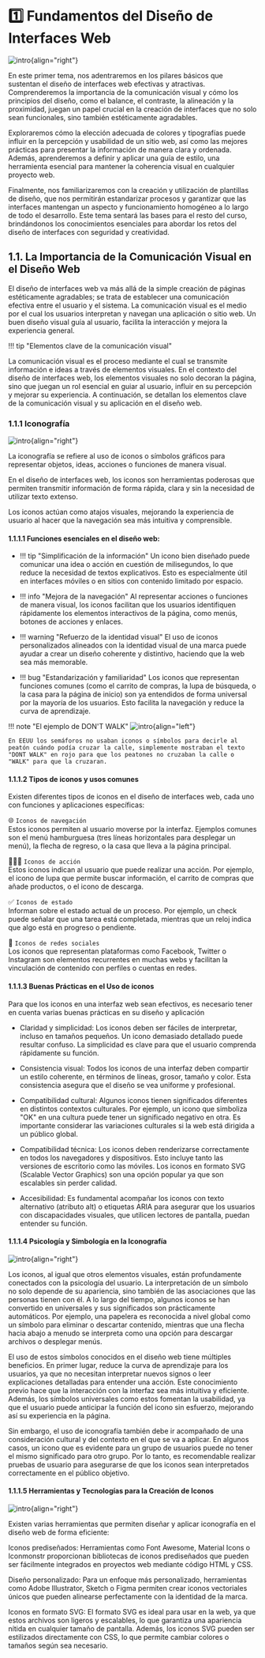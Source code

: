 # 1️⃣ Fundamentos del Diseño de Interfaces Web

![intro](assets/1-intro.png){align="right"}

En este primer tema, nos adentraremos en los pilares básicos que sustentan el diseño de interfaces web efectivas y atractivas. Comprenderemos la importancia de la comunicación visual y cómo los principios del diseño, como el balance, el contraste, la alineación y la proximidad, juegan un papel crucial en la creación de interfaces que no solo sean funcionales, sino también estéticamente agradables.

Exploraremos cómo la elección adecuada de colores y tipografías puede influir en la percepción y usabilidad de un sitio web, así como las mejores prácticas para presentar la información de manera clara y ordenada. Además, aprenderemos a definir y aplicar una guía de estilo, una herramienta esencial para mantener la coherencia visual en cualquier proyecto web.

Finalmente, nos familiarizaremos con la creación y utilización de plantillas de diseño, que nos permitirán estandarizar procesos y garantizar que las interfaces mantengan un aspecto y funcionamiento homogéneo a lo largo de todo el desarrollo. Este tema sentará las bases para el resto del curso, brindándonos los conocimientos esenciales para abordar los retos del diseño de interfaces con seguridad y creatividad.

## 1.1. La Importancia de la Comunicación Visual en el Diseño Web

El diseño de interfaces web va más allá de la simple creación de páginas estéticamente agradables; se trata de establecer una comunicación efectiva entre el usuario y el sistema. La comunicación visual es el medio por el cual los usuarios interpretan y navegan una aplicación o sitio web. Un buen diseño visual guía al usuario, facilita la interacción y mejora la experiencia general.

!!! tip "Elementos clave de la comunicación visual"

La comunicación visual es el proceso mediante el cual se transmite información e ideas a través de elementos visuales. En el contexto del diseño de interfaces web, los elementos visuales no solo decoran la página, sino que juegan un rol esencial en guiar al usuario, influir en su percepción y mejorar su experiencia. A continuación, se detallan los elementos clave de la comunicación visual y su aplicación en el diseño web.

### 1.1.1 Iconografía

![intro](assets/1-1-iconos.png){align="right"}

La iconografía se refiere al uso de iconos o símbolos gráficos para representar objetos, ideas, acciones o funciones de manera visual.

En el diseño de interfaces web, los iconos son herramientas poderosas que permiten transmitir información de forma rápida, clara y sin la necesidad de utilizar texto extenso.

Los iconos actúan como atajos visuales, mejorando la experiencia de usuario al hacer que la navegación sea más intuitiva y comprensible.

#### 1.1.1.1 Funciones esenciales en el diseño web:

- !!! tip "Simplificación de la información"
Un icono bien diseñado puede comunicar una idea o acción en cuestión de milisegundos, lo que reduce la necesidad de textos explicativos. Esto es especialmente útil en interfaces móviles o en sitios con contenido limitado por espacio.

- !!! info "Mejora de la navegación"
Al representar acciones o funciones de manera visual, los iconos facilitan que los usuarios identifiquen rápidamente los elementos interactivos de la página, como menús, botones de acciones y enlaces.

- !!! warning "Refuerzo de la identidad visual"
El uso de iconos personalizados alineados con la identidad visual de una marca puede ayudar a crear un diseño coherente y distintivo, haciendo que la web sea más memorable.

- !!! bug "Estandarización y familiaridad"
Los iconos que representan funciones comunes (como el carrito de compras, la lupa de búsqueda, o la casa para la página de inicio) son ya entendidos de forma universal por la mayoría de los usuarios. Esto facilita la navegación y reduce la curva de aprendizaje.

!!! note "El ejemplo de DON'T WALK"
    ![intro](assets/1-1-walk.png){align="left"}

    En EEUU los semáforos no usaban iconos o símbolos para decirle al peatón cuándo podía cruzar la calle, simplemente mostraban el texto "DONT WALK" en rojo para que los peatones no cruzaban la calle o "WALK" para que la cruzaran.

#### 1.1.1.2 Tipos de iconos y usos comunes

Existen diferentes tipos de iconos en el diseño de interfaces web, cada uno con funciones y aplicaciones específicas:

🌐 `Iconos de navegación` <br>
Estos iconos permiten al usuario moverse por la interfaz. Ejemplos comunes son el menú hamburguesa (tres líneas horizontales para desplegar un menú), la flecha de regreso, o la casa que lleva a la página principal.

🏃‍♀️‍➡️ `Iconos de acción` <br>
Estos iconos indican al usuario que puede realizar una acción. Por ejemplo, el icono de lupa que permite buscar información, el carrito de compras que añade productos, o el icono de descarga.

✅ `Iconos de estado`<br>
Informan sobre el estado actual de un proceso. Por ejemplo, un check puede señalar que una tarea está completada, mientras que un reloj indica que algo está en progreso o pendiente.

🛜 `Iconos de redes sociales` <br>
Los iconos que representan plataformas como Facebook, Twitter o Instagram son elementos recurrentes en muchas webs y facilitan la vinculación de contenido con perfiles o cuentas en redes.

#### 1.1.1.3 Buenas Prácticas en el Uso de iconos

Para que los iconos en una interfaz web sean efectivos, es necesario tener en cuenta varias buenas prácticas en su diseño y aplicación

- Claridad y simplicidad: Los iconos deben ser fáciles de interpretar, incluso en tamaños pequeños. Un icono demasiado detallado puede resultar confuso. La simplicidad es clave para que el usuario comprenda rápidamente su función.

- Consistencia visual: Todos los iconos de una interfaz deben compartir un estilo coherente, en términos de líneas, grosor, tamaño y color. Esta consistencia asegura que el diseño se vea uniforme y profesional.

- Compatibilidad cultural: Algunos iconos tienen significados diferentes en distintos contextos culturales. Por ejemplo, un icono que simboliza "OK" en una cultura puede tener un significado negativo en otra. Es importante considerar las variaciones culturales si la web está dirigida a un público global.

- Compatibilidad técnica: Los iconos deben renderizarse correctamente en todos los navegadores y dispositivos. Esto incluye tanto las versiones de escritorio como las móviles. Los iconos en formato SVG (Scalable Vector Graphics) son una opción popular ya que son escalables sin perder calidad.

- Accesibilidad: Es fundamental acompañar los iconos con texto alternativo (atributo alt) o etiquetas ARIA para asegurar que los usuarios con discapacidades visuales, que utilicen lectores de pantalla, puedan entender su función.


#### 1.1.1.4 Psicología y Simbología en la Iconografía
![intro](assets/1-4-psico.png){align="right"}

Los iconos, al igual que otros elementos visuales, están profundamente conectados con la psicología del usuario. La interpretación de un símbolo no solo depende de su apariencia, sino también de las asociaciones que las personas tienen con él. A lo largo del tiempo, algunos iconos se han convertido en universales y sus significados son prácticamente automáticos. Por ejemplo, una papelera es reconocida a nivel global como un símbolo para eliminar o descartar contenido, mientras que una flecha hacia abajo a menudo se interpreta como una opción para descargar archivos o desplegar menús.

El uso de estos símbolos conocidos en el diseño web tiene múltiples beneficios. En primer lugar, reduce la curva de aprendizaje para los usuarios, ya que no necesitan interpretar nuevos signos o leer explicaciones detalladas para entender una acción. Este conocimiento previo hace que la interacción con la interfaz sea más intuitiva y eficiente. Además, los símbolos universales como estos fomentan la usabilidad, ya que el usuario puede anticipar la función del icono sin esfuerzo, mejorando así su experiencia en la página.

Sin embargo, el uso de iconografía también debe ir acompañado de una consideración cultural y del contexto en el que se va a aplicar. En algunos casos, un icono que es evidente para un grupo de usuarios puede no tener el mismo significado para otro grupo. Por lo tanto, es recomendable realizar pruebas de usuario para asegurarse de que los iconos sean interpretados correctamente en el público objetivo.

#### 1.1.1.5 Herramientas y Tecnologías para la Creación de Iconos

![intro](assets/1-5-tools.png){align="right"}

Existen varias herramientas que permiten diseñar y aplicar iconografía en el diseño web de forma eficiente:

Iconos prediseñados: Herramientas como Font Awesome, Material Icons o Iconmonstr proporcionan bibliotecas de iconos prediseñados que pueden ser fácilmente integrados en proyectos web mediante código HTML y CSS.

Diseño personalizado: Para un enfoque más personalizado, herramientas como Adobe Illustrator, Sketch o Figma permiten crear iconos vectoriales únicos que pueden alinearse perfectamente con la identidad de la marca.

Iconos en formato SVG: El formato SVG es ideal para usar en la web, ya que estos archivos son ligeros y escalables, lo que garantiza una apariencia nítida en cualquier tamaño de pantalla. Además, los iconos SVG pueden ser estilizados directamente con CSS, lo que permite cambiar colores o tamaños según sea necesario.
